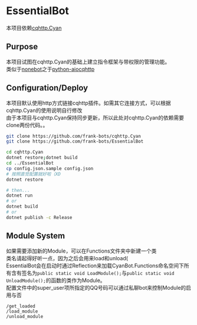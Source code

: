 # EssentialBot

本项目依赖[cqhttp.Cyan](/frank-bots/cqhttp.Cyan)

## Purpose

本项目试图在cqhttp.Cyan的基础上建立指令框架与带权限的管理功能。  
类似于[nonebot](/richardchien/nonebot)之于[python-aiocqhttp](/richardchien/python-aiocqhttp)

## Configuration/Deploy

本项目默认使用http方式链接cqhttp插件。如需其它连接方式，可以根据cqhttp.Cyan的使用说明自行修改  
由于本项目与cqhttp.Cyan保持同步更新，所以此处对cqhttp.Cyan的依赖需要clone两份代码。。  
```sh
git clone https://github.com/frank-bots/cqhttp.Cyan
git clone https://github.com/frank-bots/EssentialBot

cd cqhttp.Cyan
dotnet restore;dotnet build
cd ../EssentialBot
cp config.json.sample config.json
# 按照直觉配置就好啦（XD
dotnet restore

# then...
dotnet run
# or
dotnet build
# or
dotnet publish -c Release
```

## Module System

如果需要添加新的Module，可以在Functions文件夹中新建一个类  
类名请起得好听一点，因为之后会用来load和unload(  
EssentialBot会在启动时通过Reflection来加载CyanBot.Functions命名空间下所有含有签名为`public static void LoadModule();`与`public static void UnloadModule();`的函数的类作为Module。  
配置文件中的super_user项所指定的QQ号码可以通过私聊bot来控制Module的启用与否
```
/get_loaded
/load_module
/unload_module
```
